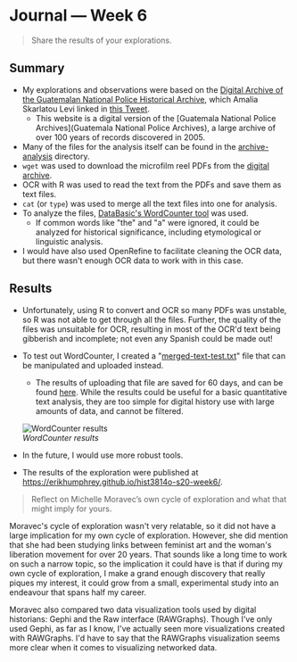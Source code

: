 # Journal — Week 6

> Share the results of your explorations.

## Summary

* My explorations and observations were based on the [Digital Archive of the Guatemalan National Police Historical Archive](https://ahpn.lib.utexas.edu/home), which Amalia Skarlatou Levi linked in [this Tweet](https://twitter.com/amaliasl/status/1245559883816189955).
  * This website is a digital version of the [Guatemala National Police Archives](Guatemala National Police Archives), a large archive of over 100 years of records discovered in 2005.
* Many of the files for the analysis itself can be found in the [archive-analysis](archive-analysis) directory.
* `wget` was used to download the microfilm reel PDFs from the [digital archive](https://ahpn.lib.utexas.edu/microfilm).
* OCR with R was used to read the text from the PDFs and save them as text files.
* `cat` (or `type`) was used to merge all the text files into one for analysis.
* To analyze the files, [DataBasic's WordCounter tool](https://www.databasic.io/en/wordcounter) was used.
  * If common words like "the" and "a" were ignored, it could be analyzed for historical significance, including etymological or linguistic analysis.
* I would have also used OpenRefine to facilitate cleaning the OCR data, but there wasn't enough OCR data to work with in this case.

## Results

* Unfortunately, using R to convert and OCR so many PDFs was unstable, so R was not able to get through all the files. Further, the quality of the files was unsuitable for OCR, resulting in most of the OCR'd text being gibberish and incomplete; not even any Spanish could be made out!
* To test out WordCounter, I created a "[merged-text-test.txt](archive-analysis/merged-text-test.txt)" file that can be manipulated and uploaded instead.
  * The results of uploading that file are saved for 60 days, and can be found [here](https://www.databasic.io/en/wordcounter/results/5ee982bef0fc7e01fdb60c5f). While the results could be useful for a basic quantitative text analysis, they are too simple for digital history use with large amounts of data, and cannot be filtered.

  ![WordCounter results](https://i.imgur.com/J943EIp.jpg "WordCounter results")  
  *WordCounter results*
* In the future, I would use more robust tools.
* The results of the exploration were published at https://erikhumphrey.github.io/hist3814o-s20-week6/.



> Reflect on Michelle Moravec’s own cycle of exploration and what that might imply for yours.

Moravec's cycle of exploration wasn't very relatable, so it did not have a large implication for my own cycle of exploration. However, she did mention that she had been studying links between feminist art and the woman's liberation movement for over 20 years. That sounds like a long time to work on such a narrow topic, so the implication it could have is that if during my own cycle of exploration, I make a grand enough discovery that really piques my interest, it could grow from a small, experimental study into an endeavour that spans half my career.

Moravec also compared two data visualization tools used by digital historians: Gephi and the Raw interface (RAWGraphs). Though I've only used Gephi, as far as I know, I've actually seen more visualizations created with RAWGraphs. I'd have to say that the RAWGraphs visualization seems more clear when it comes to visualizing networked data.